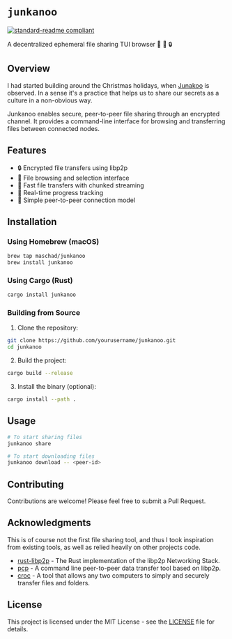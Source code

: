 # `junkanoo`

[![standard-readme compliant](https://img.shields.io/badge/readme%20style-standard-brightgreen.svg)](https://github.com/RichardLitt/standard-readme)

A decentralized ephemeral file sharing TUI browser 📁 🔄 🔒

## Overview

I had started building around the Christmas holidays, when [Junakoo](https://en.wikipedia.org/wiki/Junkanoo) is observed. In a sense it's a practice that helps us to share our secrets as a culture in a non-obvious way.

Junkanoo enables secure, peer-to-peer file sharing through an encrypted channel. It provides a command-line interface for browsing and transferring files between connected nodes.

## Features

- 🔒 Encrypted file transfers using libp2p
- 📁 File browsing and selection interface
- 🚀 Fast file transfers with chunked streaming
- 🔄 Real-time progress tracking
- 🎯 Simple peer-to-peer connection model

## Installation

### Using Homebrew (macOS)

```bash
brew tap maschad/junkanoo
brew install junkanoo
```

### Using Cargo (Rust)

```bash
cargo install junkanoo
```
### Building from Source

1. Clone the repository:
```bash
git clone https://github.com/yourusername/junkanoo.git
cd junkanoo
```

2. Build the project:
```bash
cargo build --release
```

3. Install the binary (optional):
```bash
cargo install --path .
```

## Usage

```bash
# To start sharing files
junkanoo share

# To start downloading files
junkanoo download -- <peer-id>
```

## Contributing

Contributions are welcome! Please feel free to submit a Pull Request.

## Acknowledgments

This is of course not the first file sharing tool, and thus I took inspiration from existing tools, as well as relied heavily on other projects code.

- [rust-libp2p](https://github.com/libp2p/rust-libp2p) - The Rust implementation of the libp2p Networking Stack.
- [pcp](https://github.com/dennis-tra/pcp) - A command line peer-to-peer data transfer tool based on libp2p.
- [croc](https://github.com/schollz/croc) -  A tool that allows any two computers to simply and securely transfer files and folders.

## License

This project is licensed under the MIT License - see the [LICENSE](LICENSE) file for details.
